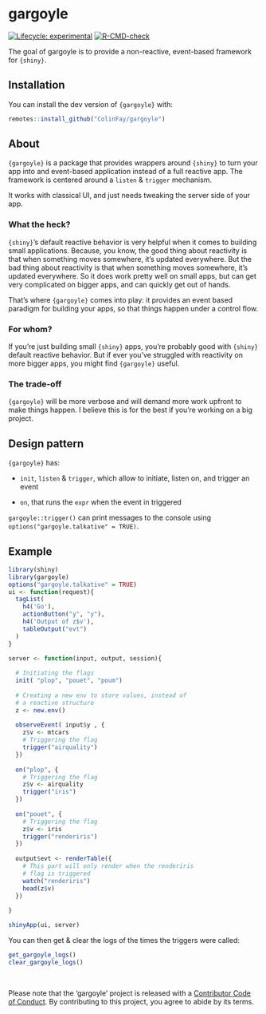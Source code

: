 
<!-- README.md is generated from README.Rmd. Please edit that file -->

# gargoyle

<!-- badges: start -->

[![Lifecycle:
experimental](https://img.shields.io/badge/lifecycle-experimental-orange.svg)](https://www.tidyverse.org/lifecycle/#experimental)
[![R-CMD-check](https://github.com/ColinFay/gargoyle/workflows/R-CMD-check/badge.svg)](https://github.com/ColinFay/gargoyle/actions)
<!-- badges: end -->

The goal of gargoyle is to provide a non-reactive, event-based framework
for `{shiny}`.

## Installation

You can install the dev version of `{gargoyle}` with:

``` r
remotes::install_github("ColinFay/gargoyle")
```

## About

`{gargoyle}` is a package that provides wrappers around `{shiny}` to
turn your app into and event-based application instead of a full
reactive app. The framework is centered around a `listen` & `trigger`
mechanism.

It works with classical UI, and just needs tweaking the server side of
your app.

### What the heck?

`{shiny}`’s default reactive behavior is very helpful when it comes to
building small applications. Because, you know, the good thing about
reactivity is that when something moves somewhere, it’s updated
everywhere. But the bad thing about reactivity is that when something
moves somewhere, it’s updated everywhere. So it does work pretty well on
small apps, but can get very complicated on bigger apps, and can quickly
get out of hands.

That’s where `{gargoyle}` comes into play: it provides an event based
paradigm for building your apps, so that things happen under a control
flow.

### For whom?

If you’re just building small `{shiny}` apps, you’re probably good with
`{shiny}` default reactive behavior. But if ever you’ve struggled with
reactivity on more bigger apps, you might find `{gargoyle}` useful.

### The trade-off

`{gargoyle}` will be more verbose and will demand more work upfront to
make things happen. I believe this is for the best if you’re working on
a big project.

## Design pattern

`{gargoyle}` has:

  - `init`, `listen` & `trigger`, which allow to initiate, listen on,
    and trigger an event

  - `on`, that runs the `expr` when the event in triggered

`gargoyle::trigger()` can print messages to the console using
`options("gargoyle.talkative" = TRUE)`.

## Example

``` r
library(shiny)
library(gargoyle)
options("gargoyle.talkative" = TRUE)
ui <- function(request){
  tagList(
    h4('Go'),
    actionButton("y", "y"),
    h4('Output of z$v'),
    tableOutput("evt")
  )
}

server <- function(input, output, session){
  
  # Initiating the flags
  init( "plop", "pouet", "poum")
  
  # Creating a new env to store values, instead of
  # a reactive structure
  z <- new.env()
  
  observeEvent( input$y , {
    z$v <- mtcars
    # Triggering the flag
    trigger("airquality")
  })
  
  on("plop", {
    # Triggering the flag
    z$v <- airquality
    trigger("iris")
  })
  
  on("pouet", {
    # Triggering the flag
    z$v <- iris
    trigger("renderiris")
  })
  
  output$evt <- renderTable({
    # This part will only render when the renderiris
    # flag is triggered
    watch("renderiris")
    head(z$v) 
  })
  
}

shinyApp(ui, server)
```

You can then get & clear the logs of the times the triggers were called:

``` r
get_gargoyle_logs()
clear_gargoyle_logs()
```

<br>

Please note that the ‘gargoyle’ project is released with a [Contributor
Code of Conduct](CODE_OF_CONDUCT.md). By contributing to this project,
you agree to abide by its terms.
